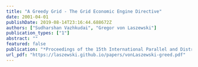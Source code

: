 ```yaml
---
title: "A Greedy Grid - The Grid Economic Engine Directive"
date: 2001-04-01
publishDate: 2019-08-14T23:16:44.688672Z
authors: ["Sudharshan Vazhkudai", "Gregor von Laszewski"]
publication_types: ["1"]
abstract: ""
featured: false
publication: "*Proceedings of the 15th International Parallel and Distributed Processing Symposium, International Workshop on Internet Computing and E-Commerce (ICEC'01)*"
url_pdf: "https://laszewski.github.io/papers/vonLaszewski-greed.pdf"
---
```


